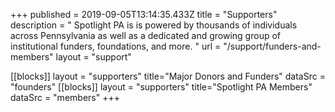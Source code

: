 +++
published = 2019-09-05T13:14:35.433Z
title = "Supporters"
description = " Spotlight PA is is powered by thousands of individuals across Pennsylvania as well as a dedicated and growing group of institutional funders, foundations, and more. "
url = "/support/funders-and-members"
layout = "support"

[[blocks]]
    layout = "supporters"
    title="Major Donors and Funders"
    dataSrc = "founders"
[[blocks]]
    layout = "supporters"
    title="Spotlight PA Members"
    dataSrc = "members"
+++